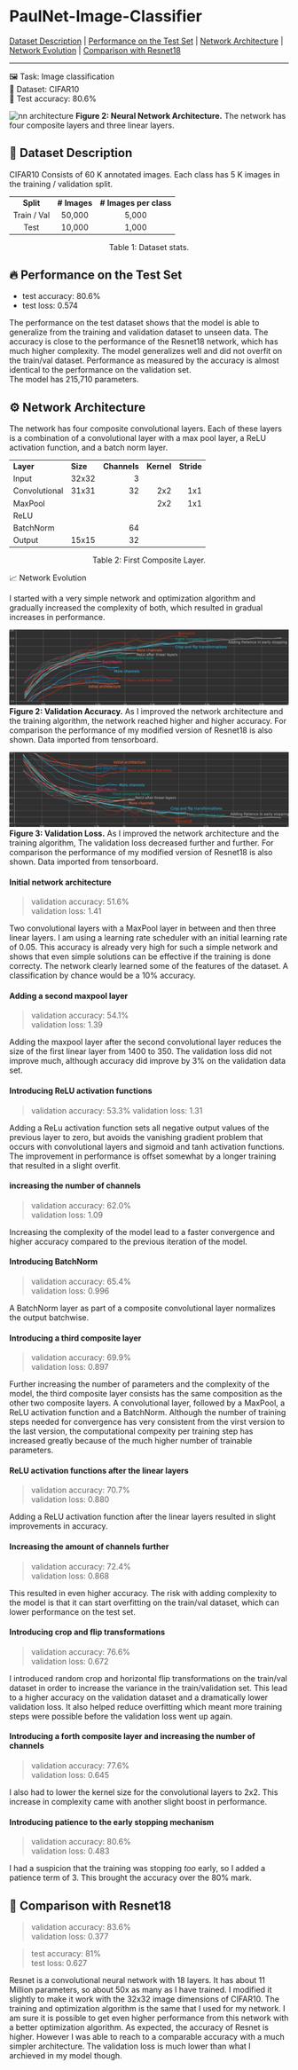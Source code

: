 # PaulNet-Image-Classifier

[Dataset Description](#-dataset-description) | [Performance on the Test Set](#-performance-on-the-test-set) | [Network Architecture](#%EF%B8%8F-network-architecture) | [Network Evolution](#-network-evolution) | [Comparison with Resnet18](#-comparison-with-resnet18)

---

🖼️ Task: Image classification  
💾 Dataset: CIFAR10   
🎯 Test accuracy: 80.6%  

![nn architecture](https://github.com/schulze-paul/PaulNet-Image-Classifier/blob/main/images/nn_architecture.png?raw=true)
**Figure 2: Neural Network Architecture.** The network has four composite layers and three linear layers. 


## 📰 Dataset Description

CIFAR10 Consists of 60 K annotated images. Each class has 5 K images in the training / validation split. 

<table align='center'> 
  <tr>
    <td align='center'><b>Split</b></td>
    <td align='center'><b># Images</b></td>
    <td align='center'><b># Images per class</b></td>
  </tr>
  <tr>
    <td align='center'>Train / Val</td>
    <td align='center'>50,000</td>
    <td align='center'>5,000</td>
  </tr>
  <tr>
    <td align='center'>Test</td>
    <td align='center'>10,000</td>
    <td align='center'>1,000</td>
  </tr>
</table>
<p align='center'>Table 1: Dataset stats.</p>




## 🔥 Performance on the Test Set

- test accuracy: 80.6%  
- test loss: 0.574

The performance on the test dataset shows that the model is able to generalize from the training and validation dataset to unseen data. The accuracy is close to the performance of the Resnet18 network, which has much higher complexity.
The model generalizes well and did not overfit on the train/val dataset. Performance as measured by the accuracy is almost identical to the performance on the validation set.  
The model has 215,710 parameters.

## ⚙️ Network Architecture

The network has four composite convolutional layers. Each of these layers is a combination of a convolutional layer with a max pool layer, a ReLU activation function, and a batch norm layer. 


<table align='center'> 
  <tr>
    <td><b>Layer</b></td>
    <td><b>Size</b></td>
    <td><b>Channels</b></td>
    <td><b>Kernel</b></td>
    <td><b>Stride</b></td>
  </tr>
  <tr>
    <td align=>Input</td>
    <td align='right'>32x32</td>
    <td align='right'>3</td>
    <td align='right'> </td>
    <td align='right'> </td>
  </tr>
  <tr>
    <td align=>Convolutional</td>
    <td align='right'>31x31</td>
    <td align='right'>32</td>
    <td align='right'>2x2</td>
    <td align='right'>1x1</td>
  </tr>
 
  <tr>
    <td align=>MaxPool</td>
    <td align='right'> </td>
    <td align='right'> </td>
    <td align='right'>2x2</td>
    <td align='right'>1x1</td>
  </tr>
 
  <tr>
    <td align=>ReLU</td>
    <td align='right'> </td>
    <td align='right'> </td>
    <td align='right'> </td>
    <td align='right'> </td>
  </tr>
 
  <tr>
    <td align=>BatchNorm</td>
    <td align='right'> </td>
    <td align='right'>64</td>
    <td align='right'> </td>
    <td align='right'> </td>
  </tr>
 
  <tr>
    <td align=>Output</td>
    <td align='right'>15x15</td>
    <td align='right'>32</td>
    <td align='right'> </td>
    <td align='right'> </td>
  </tr>
 
</table>
<p align='center'>Table 2: First Composite Layer.</p

## 📈 Network Evolution

I started with a very simple network and optimization algorithm and gradually increased the complexity of both, which resulted in gradual increases in performance.

![validation accuracy](https://github.com/schulze-paul/ML-image-classification/blob/main/images/val_acc_grey.png?raw=true)
**Figure 2: Validation Accuracy.** As I improved the network architecture and the training algorithm, the network reached higher and higher accuracy. For comparison the performance of my modified version of  Resnet18 is also shown. Data imported from tensorboard.


![validation loss](https://github.com/schulze-paul/ML-image-classification/blob/main/images/val_loss_grey.png?raw=true)
**Figure 3: Validation Loss.** As I improved the network architecture and the training algorithm, The validation loss decreased further and further. For comparison the performance of my modified version of Resnet18 is also shown. Data imported from tensorboard.

#### Initial network architecture 
> validation accuracy: 51.6%  
> validation loss: 1.41  

Two convolutional layers with a MaxPool layer in between and then three linear layers. I am using a learning rate scheduler with an initial learning rate of 0.05. 
This accuracy is already very high for such a simple network and shows that even simple solutions can be effective if the training is done correcty. The network clearly learned some of the features of the dataset. A classification by chance would be a 10% accuracy.

#### Adding a second maxpool layer
> validation accuracy: 54.1%  
> validation loss: 1.39  

Adding the maxpool layer after the second convolutional layer reduces the size of the first linear layer from 1400 to 350.
The validation loss did not improve much, although accuracy did improve by 3% on the validation data set.

#### Introducing ReLU activation functions
> validation accuracy: 53.3%
> validation loss: 1.31 

Adding a ReLu activation function sets all negative output values of the previous layer to zero, but avoids the vanishing gradient problem that occurs with convolutional layers and sigmoid and tanh activation functions.  
The improvement in performance is offset somewhat by a longer training that resulted in a slight overfit.

#### increasing the number of channels
> validation accuracy: 62.0%  
> validation loss: 1.09 

Increasing the complexity of the model lead to a faster convergence and higher accuracy compared to the previous iteration of the model. 

#### Introducing BatchNorm
> validation accuracy: 65.4%  
> validation loss: 0.996  

A BatchNorm layer as part of a composite convolutional layer normalizes the output batchwise. 

#### Introducing a third composite layer
> validation accuracy: 69.9%  
> validation loss: 0.897  

Further increasing the number of parameters and the complexity of the model, the third composite layer consists has the same composition as the other two composite layers. A convolutional layer, followed by a MaxPool, a ReLU activation function and a BatchNorm. Although the number of training steps needed for convergence has very consistent from the virst version to the last version, the computational compexity per training step has increased greatly because of the much higher number of trainable parameters.

#### ReLU activation functions after the linear layers
> validation accuracy: 70.7%  
> validation loss: 0.880  

Adding a ReLU activation function after the linear layers resulted in slight improvements in accuracy.

#### Increasing the amount of channels further 
> validation accuracy: 72.4%  
> validation loss: 0.868  

This resulted in even higher accuracy. The risk with adding complexity to the model is that it can start overfitting on the train/val dataset, which can lower performance on the test set.

#### Introducing crop and flip transformations
> validation accuracy: 76.6%  
> validation loss: 0.672  

I introduced random crop and horizontal flip transformations on the train/val dataset in order to increase the variance in the train/validation set. This lead to a higher accuracy on the validation dataset and a dramatically lower validation loss. It also helped reduce overfitting which meant more training steps were possible before the validation loss went up again.

#### Introducing a forth composite layer and increasing the number of channels
> validation accuracy: 77.6%  
> validation loss: 0.645

I also had to lower the kernel size for the convolutional layers to 2x2.
This increase in complexity came with another slight boost in performance.

#### Introducing patience to the early stopping mechanism
> validation accuracy: 80.6%  
> validation loss: 0.483

I had a suspicion that the training was stopping _too_ early, so I added a patience term of 3. This brought the accuracy over the 80% mark.

## 🔬 Comparison with Resnet18 
> validation accuracy: 83.6%  
> validation loss: 0.377

> test accuracy: 81%  
> test loss: 0.627

Resnet is a convolutional neural network with 18 layers. It has about 11 Million parameters, so about 50x as many as I have trained. I modified it slightly to make it work with the 32x32 image dimensions of CIFAR10. The training and optimization algorithm is the same that I used for my network. I am sure it is possible to get even higher performance from this network with a better optimization algorithm.
As expected, the accuracy of Resnet is higher. However I was able to reach to a comparable accuracy with a much simpler architecture. 
The validation loss is much lower than what I archieved in my model though.
